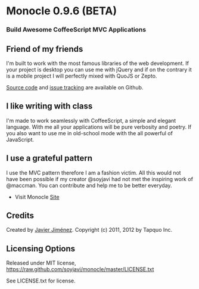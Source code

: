# Monocle 0.9.6 (BETA)
### Build Awesome CoffeeScript MVC Applications

## Friend of my friends
I'm built to work with the most famous libraries of the web development. If your project is desktop you can use me with jQuery and if on the contrary it is a mobile project I will perfectly mixed with QuoJS or Zepto.

[Source code](https://github.com/soyjavi/monocle) and [issue tracking](https://github.com/soyjavi/monocle/issues) are available on Github.

## I like writing with class
I'm made to work seamlessly with CoffeeScript, a simple and elegant language. With me all your applications will be pure verbosity and poetry. If you also want to use me in old-school mode with the all powerful of JavaScript.

## I use a grateful pattern
I use the MVC pattern therefore I am a fashion victim. All this would not have been possible if my creator @soyjavi had not met the inspiring work of @maccman. You can contribute and help me to be better everyday.


- Visit Monocle [Site](http://monocle.tapquo.com/)

## Credits
Created by [Javier Jiménez](http://twitter.com/soyjavi).
Copyright (c) 2011, 2012 by Tapquo Inc.

## Licensing Options
Released under MIT license, https://raw.github.com/soyjavi/monocle/master/LICENSE.txt

See LICENSE.txt for license.
